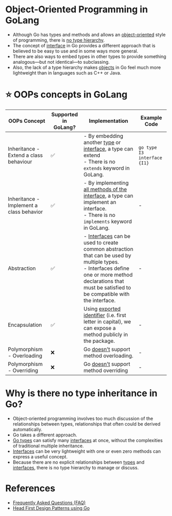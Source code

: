 # Object-Oriented Programming in GoLang
- Although Go has types and methods and allows an [object-oriented](https://github.com/Anshul619/LLD-OOPs-Design-Patterns/blob/main/OOP.md) style of programming, there is [no type hierarchy](https://staff.fnwi.uva.nl/a.j.p.heck/Courses/JAVAcourse/ch3/s1.html). 
- The concept of [interface](https://medium.com/@ubale.vikas9/interface-in-oops-6eae3731c242) in Go provides a different approach that is believed to be easy to use and in some ways more general. 
- There are also ways to embed types in other types to provide something analogous—but not identical—to subclassing.
- Also, the lack of a type hierarchy makes [objects](https://www.techtarget.com/searchapparchitecture/definition/object-oriented-programming-OOP) in Go feel much more lightweight than in languages such as C++ or Java.

# :star: OOPs concepts in GoLang

| OOPs Concept                             | Supported in GoLang? | Implementation                                                                                                                                                                                                                                                                                        | Example Code                                         |
|------------------------------------------|----------------------|-------------------------------------------------------------------------------------------------------------------------------------------------------------------------------------------------------------------------------------------------------------------------------------------------------|------------------------------------------------------|
| Inheritance - Extend a class behaviour   | :white_check_mark:   | - By embedding another [type](TypesGo.md) or [interface](Interfaces.md), a type can extend<br/>- There is no `extends` keyword in GoLang.                                                                                                                                                               | ```go type I3 interface {I1}``` |
| Inheritance - Implement a class behavior | :white_check_mark:   | - By implementing [all methods of the interface](https://go.dev/doc/faq#implements_interface), a type can implement an interface.<br/>- There is no `implements` keyword in GoLang.                                                                                                                     | -                                                    |
| Abstraction                              | :white_check_mark:   | - [Interfaces](https://www.golangprograms.com/example-of-abstraction-using-interfaces-in-golang.html) can be used to create common abstraction that can be used by multiple types. <br/>- Interfaces define one or more method declarations that must be satisfied to be compatible with the interface. | -                                                    |
| Encapsulation                            | :white_check_mark:   | Using [exported identifier](https://www.geeksforgeeks.org/encapsulation-in-golang/) (i.e. first letter in capital), we can expose a method publicly in the package.                                                                                                                                   | -                                                    |
| Polymorphism - Overloading               | :x:                  | Go [doesn't](https://go.dev/doc/faq#overloading) support method overloading.                                                                                                                                                                                                                          | -                                                    |
| Polymorphism - Overriding                | :x:                  | Go [doesn't](https://stackoverflow.com/questions/38123911/golang-method-override) support method overriding                                                                                                                                                                                           | -                                                    |

# Why is there no type inheritance in Go?
- Object-oriented programming involves too much discussion of the relationships between types, relationships that often could be derived automatically.
- Go takes a different approach.
- [Go types](TypesGo.md) can satisfy many [interfaces](Interfaces.md) at once, without the complexities of traditional multiple inheritance.
- [Interfaces](Interfaces.md) can be very lightweight with one or even zero methods can express a useful concept.
- Because there are no explicit relationships between [types](TypesGo.md) and [interfaces](Interfaces.md), there is no type hierarchy to manage or discuss.

# References
- [Frequently Asked Questions (FAQ)](https://go.dev/doc/faq)
- [Head First Design Patterns using Go](https://faun.pub/head-first-design-patterns-using-go-1-welcome-to-design-patterns-the-strategy-pattern-6cbd940e113a)

